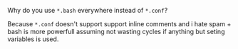 Why do you use `*.bash` everywhere instead of `*.conf`?

Because `*.conf` doesn't support support inline comments and i hate spam + bash is more powerfull assuming not wasting cycles if anything but seting variables is used.
